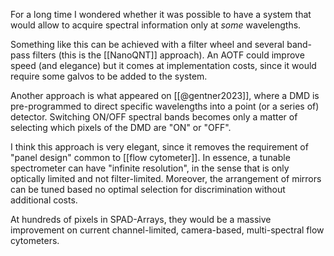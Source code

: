 For a long time I wondered whether it was possible to have a system that would allow to acquire spectral information only at *some* wavelengths. 

Something like this can be achieved with a filter wheel and several band-pass filters (this is the [[NanoQNT]] approach). An AOTF could improve speed (and elegance) but it comes at implementation costs, since it would require some galvos to be added to the system. 

Another approach is what appeared on [[@gentner2023]], where a DMD is pre-programmed to direct specific wavelengths into a point (or a series of) detector. Switching ON/OFF spectral bands becomes only a matter of selecting which pixels of the DMD are "ON" or "OFF". 

I think this approach is very elegant, since it removes the requirement of "panel design" common to [[flow cytometer]]. In essence, a tunable spectrometer can have "infinite resolution", in the sense that is only optically limited and not filter-limited. Moreover, the arrangement of mirrors can be tuned based no optimal selection for discrimination without additional costs. 

At hundreds of pixels in SPAD-Arrays, they would be a massive improvement on current channel-limited, camera-based, multi-spectral flow cytometers. 